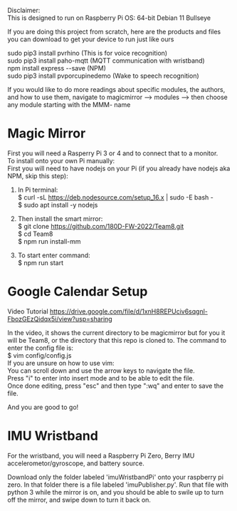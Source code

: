 Disclaimer: <br />
This is designed to run on Raspberry Pi OS: 64-bit Debian 11 Bullseye

If you are doing this project from scratch, here are the products and files you can download to get your device to run just like ours

sudo pip3 install pvrhino  (This is for voice recognition)  
sudo pip3 install paho-mqtt    (MQTT communication with wristband)  
npm install express --save   (NPM)  
sudo pip3 install pvporcupinedemo    (Wake to speech recognition)  

If you would like to do more readings about specific modules, the authors, and how to use them, navigate to magicmirror --> modules --> then choose any module starting with the MMM- name

# Magic Mirror

First you will need a Rasperry Pi 3 or 4 and to connect that to a monitor. <br />
To install onto your own Pi manually: <br />
First you will need to have nodejs on your Pi (if you already have nodejs aka NPM, skip this step): <br />
1) In Pi terminal: <br />
$ curl -sL https://deb.nodesource.com/setup_16.x | sudo -E bash -  <br />
$ sudo apt install -y nodejs <br />

3) Then install the smart mirror:  <br />
$ git clone https://github.com/180D-FW-2022/Team8.git  <br />
$ cd Team8 <br />
$ npm run install-mm <br />
4) To start enter command: <br />
$ npm run start <br />

# Google Calendar Setup
Video Tutorial
https://drive.google.com/file/d/1xnH8REPUciv6sqgnl-FbozGEzQidqx5i/view?usp=sharing

In the video, it shows the current directory to be magicmirror but for you it will be Team8, or the directory that this repo is cloned to.
The command to enter the config file is: <br />
$ vim config/config.js <br /> 
If you are unsure on how to use vim: <br />
You can scroll down and use the arrow keys to navigate the file. <br />
Press "i" to enter into insert mode and to be able to edit the file. <br />
Once done editing, press "esc" and then type ":wq" and enter to save the file. 

And you are good to go!

# IMU Wristband

For the wristband, you will need a Raspberry Pi Zero, Berry IMU accelerometor/gyroscope, and battery source.

Download only the folder labeled 'imuWristbandPi' onto your raspberry pi zero. In that folder there is a file labeled 'imuPublisher.py'. Run that file with python 3 while the mirror is on, and you should be able to swile up to turn off the mirror, and swipe down to turn it back on.
